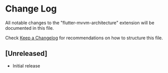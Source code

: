 # Change Log

All notable changes to the "flutter-mvvm-architecture" extension will be documented in this file.

Check [Keep a Changelog](http://keepachangelog.com/) for recommendations on how to structure this file.

## [Unreleased]

- Initial release